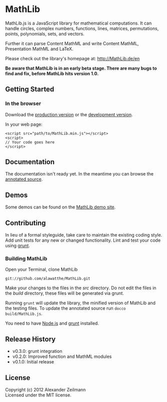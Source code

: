 # MathLib

MathLib.js is a JavaScript library for mathematical computations. It can handle circles, complex numbers, functions, lines, matrices, permutations, points, polynomials, sets, and vectors.

Further it can parse Content MathML and write Content MathML, Presentation MathML and LaTeX.

Please check out the library's homepage at: <http://MathLib.de/en>

**Be aware that MathLib is in an early beta stage.
There are many bugs to find and fix, before MathLib hits version 1.0.**

## Getting Started

### In the browser
Download the [production version](https://raw.github.com/alawatthe/MathLib/master/build/MathLib.min.js) or the [development version](https://raw.github.com/alawatthe/MathLib/master/build/MathLib.js).

In your web page:

```
<script src="path/to/MathLib.min.js"></script>
<script>
// Your code goes here
</script>
```


## Documentation
The documentation isn't ready yet. In the meantime you can browse the [annotated source](http://mathlib.de/en/docs/annotatedSource).


## Demos
Some demos can be found on the [MathLib demo site](http://mathlib.de/en/demos).


## Contributing
In lieu of a formal styleguide, take care to maintain the existing coding style. Add unit tests for any new or changed functionality. Lint and test your code using [grunt](http://gruntjs.com/).


### Building MathLib

Open your Terminal, clone MathLib

```
git://github.com/alawatthe/MathLib.git
```

Make your changes to the files in the _src_ directory. Do not edit the files in the _build_ directory, these files will be generated via grunt.

Running ```grunt``` will update the library, the minified version of MathLib and the testing files.
To update the annotated source run ```docco build/MathLib.js```.

You need to have [Node.js](nodejs.org) and [grunt](http://gruntjs.com/) installed. 

## Release History
* v0.3.0: grunt integration
* v0.2.0: Improved function and MathML modules
* v0.1.0: Initial release

## License
Copyright (c) 2012 Alexander Zeilmann  
Licensed under the MIT license.
